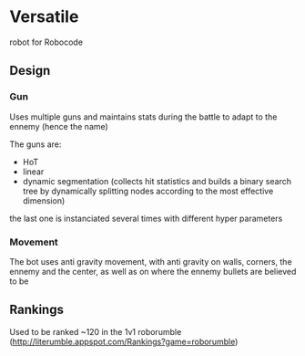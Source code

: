 # Versatile
robot for Robocode

## Design
### Gun
Uses multiple guns and maintains stats during the battle to adapt to the ennemy (hence the name)

The guns are:
- HoT
- linear
- dynamic segmentation (collects hit statistics and builds a binary search tree by dynamically splitting nodes according to the most effective dimension)

the last one is instanciated several times with different hyper parameters

### Movement
The bot uses anti gravity movement, with anti gravity on walls, corners, the ennemy and the center, as well as on where the ennemy bullets are believed to be

## Rankings
Used to be ranked ~120 in the 1v1 roborumble (http://literumble.appspot.com/Rankings?game=roborumble)
